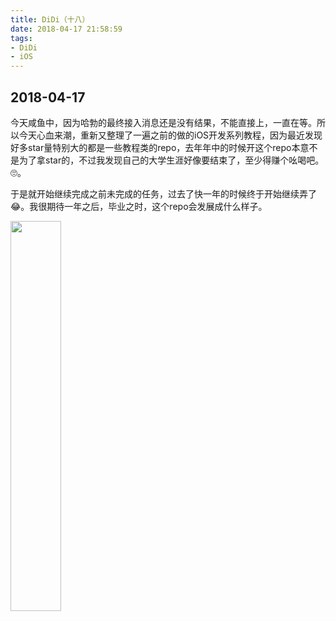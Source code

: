 ```yaml
---
title: DiDi（十八）
date: 2018-04-17 21:58:59
tags:
- DiDi
- iOS
---
```


## 2018-04-17

今天咸鱼中，因为哈勃的最终接入消息还是没有结果，不能直接上，一直在等。所以今天心血来潮，重新又整理了一遍之前的做的iOS开发系列教程，因为最近发现好多star量特别大的都是一些教程类的repo，去年年中的时候开这个repo本意不是为了拿star的，不过我发现自己的大学生涯好像要结束了，至少得赚个吆喝吧。🙄。

于是就开始继续完成之前未完成的任务，过去了快一年的时候终于开始继续弄了😂。我很期待一年之后，毕业之时，这个repo会发展成什么样子。

<img src="https://i.loli.net/2018/04/17/5ad5ff2e100af.png" width = "40%" height = "40%" align=center />
